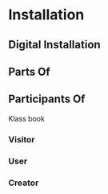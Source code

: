 # Installation

## Digital Installation

## Parts Of

## Participants Of

Klass book

### Visitor

### User

### Creator
